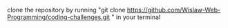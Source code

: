 
clone the repository by running "git clone https://github.com/Wislaw-Web-Programming/coding-challenges.git " in your terminal
